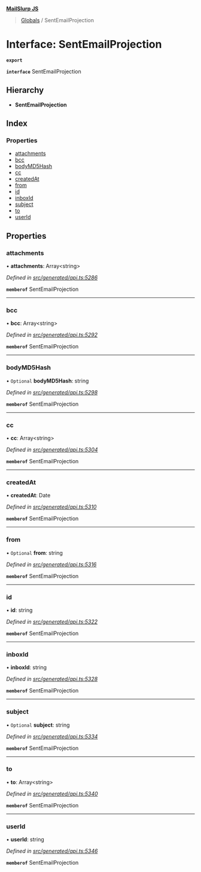 **[MailSlurp JS](../README.md)**

> [Globals](../README.md) / SentEmailProjection

# Interface: SentEmailProjection

**`export`** 

**`interface`** SentEmailProjection

## Hierarchy

* **SentEmailProjection**

## Index

### Properties

* [attachments](sentemailprojection.md#attachments)
* [bcc](sentemailprojection.md#bcc)
* [bodyMD5Hash](sentemailprojection.md#bodymd5hash)
* [cc](sentemailprojection.md#cc)
* [createdAt](sentemailprojection.md#createdat)
* [from](sentemailprojection.md#from)
* [id](sentemailprojection.md#id)
* [inboxId](sentemailprojection.md#inboxid)
* [subject](sentemailprojection.md#subject)
* [to](sentemailprojection.md#to)
* [userId](sentemailprojection.md#userid)

## Properties

### attachments

•  **attachments**: Array\<string>

*Defined in [src/generated/api.ts:5286](https://github.com/mailslurp/mailslurp-client/blob/98c6efc/src/generated/api.ts#L5286)*

**`memberof`** SentEmailProjection

___

### bcc

•  **bcc**: Array\<string>

*Defined in [src/generated/api.ts:5292](https://github.com/mailslurp/mailslurp-client/blob/98c6efc/src/generated/api.ts#L5292)*

**`memberof`** SentEmailProjection

___

### bodyMD5Hash

• `Optional` **bodyMD5Hash**: string

*Defined in [src/generated/api.ts:5298](https://github.com/mailslurp/mailslurp-client/blob/98c6efc/src/generated/api.ts#L5298)*

**`memberof`** SentEmailProjection

___

### cc

•  **cc**: Array\<string>

*Defined in [src/generated/api.ts:5304](https://github.com/mailslurp/mailslurp-client/blob/98c6efc/src/generated/api.ts#L5304)*

**`memberof`** SentEmailProjection

___

### createdAt

•  **createdAt**: Date

*Defined in [src/generated/api.ts:5310](https://github.com/mailslurp/mailslurp-client/blob/98c6efc/src/generated/api.ts#L5310)*

**`memberof`** SentEmailProjection

___

### from

• `Optional` **from**: string

*Defined in [src/generated/api.ts:5316](https://github.com/mailslurp/mailslurp-client/blob/98c6efc/src/generated/api.ts#L5316)*

**`memberof`** SentEmailProjection

___

### id

•  **id**: string

*Defined in [src/generated/api.ts:5322](https://github.com/mailslurp/mailslurp-client/blob/98c6efc/src/generated/api.ts#L5322)*

**`memberof`** SentEmailProjection

___

### inboxId

•  **inboxId**: string

*Defined in [src/generated/api.ts:5328](https://github.com/mailslurp/mailslurp-client/blob/98c6efc/src/generated/api.ts#L5328)*

**`memberof`** SentEmailProjection

___

### subject

• `Optional` **subject**: string

*Defined in [src/generated/api.ts:5334](https://github.com/mailslurp/mailslurp-client/blob/98c6efc/src/generated/api.ts#L5334)*

**`memberof`** SentEmailProjection

___

### to

•  **to**: Array\<string>

*Defined in [src/generated/api.ts:5340](https://github.com/mailslurp/mailslurp-client/blob/98c6efc/src/generated/api.ts#L5340)*

**`memberof`** SentEmailProjection

___

### userId

•  **userId**: string

*Defined in [src/generated/api.ts:5346](https://github.com/mailslurp/mailslurp-client/blob/98c6efc/src/generated/api.ts#L5346)*

**`memberof`** SentEmailProjection
